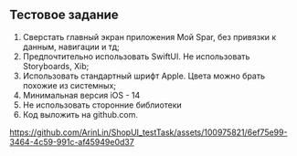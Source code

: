 ## Тестовое задание
1. Сверстать главный экран приложения Мой Spar, без привязки к данным, навигации и тд;
2. Предпочтительно использовать SwiftUI. Не использовать Storyboards, Xib;
3. Использовать стандартный шрифт Apple. Цвета можно брать похожие из системных;
4. Минимальная версия iOS - 14
5. Не использовать сторонние библиотеки
6. Код выложить на github.com.

https://github.com/ArinLin/ShopUI_testTask/assets/100975821/6ef75e99-3464-4c59-991c-af45949e0d37


